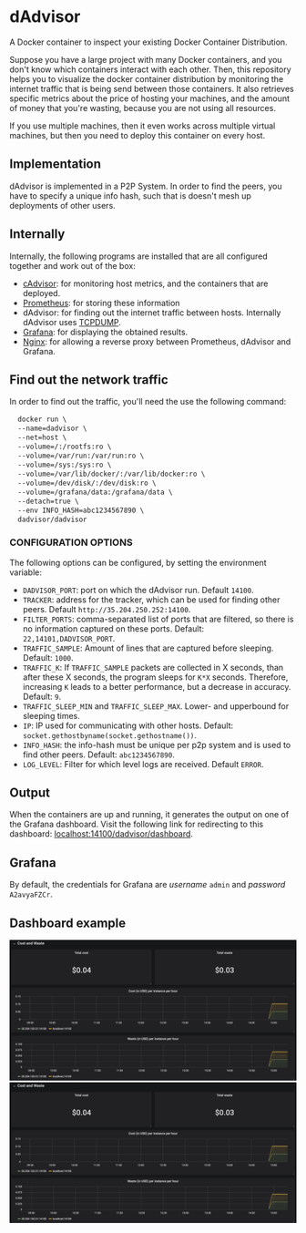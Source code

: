 # dAdvisor
A Docker container to inspect your existing Docker Container Distribution.

Suppose you have a large project with many Docker containers, and you don't know which containers interact with each other. Then, this repository helps you to visualize the docker container distribution by monitoring the internet traffic that is being send between those containers. It also retrieves specific metrics about the price of hosting your machines, and the amount of money that you're wasting, because you are not using all resources.

If you use multiple machines, then it even works across multiple virtual machines, but then you need to deploy this container on every host.

## Implementation
dAdvisor is implemented in a P2P System. In order to find the peers, you have to specify a unique info hash, such that is doesn't mesh up deployments of other users.

## Internally
Internally, the following programs are installed that are all configured together and work out of the box:
- [cAdvisor](https://github.com/google/cadvisor): for monitoring host metrics, and the containers that are deployed.
- [Prometheus](https://github.com/prometheus/prometheus): for storing these information
- dAdvisor: for finding out the internet traffic between hosts. Internally dAdvisor uses [TCPDUMP](https://www.tcpdump.org/manpages/tcpdump.1.html).
- [Grafana](https://github.com/grafana/grafana): for displaying the obtained results.
- [Nginx](https://www.nginx.com/): for allowing a reverse proxy between Prometheus, dAdvisor and Grafana.

## Find out the network traffic
In order to find out the traffic, you'll need the use the following command:

      docker run \
      --name=dadvisor \
      --net=host \
      --volume=/:/rootfs:ro \
      --volume=/var/run:/var/run:ro \
      --volume=/sys:/sys:ro \
      --volume=/var/lib/docker/:/var/lib/docker:ro \
      --volume=/dev/disk/:/dev/disk:ro \
      --volume=/grafana/data:/grafana/data \
      --detach=true \
      --env INFO_HASH=abc1234567890 \
      dadvisor/dadvisor

### CONFIGURATION OPTIONS
The following options can be configured, by setting the environment variable:

- `DADVISOR_PORT`: port on which the dAdvisor run. Default `14100`.
- `TRACKER`: address for the tracker, which can be used for finding other peers. Default `http://35.204.250.252:14100`.
- `FILTER_PORTS`: comma-separated list of ports that are filtered, so there is no information captured on these ports. Default: `22,14101,DADVISOR_PORT`.
- `TRAFFIC_SAMPLE`: Amount of lines that are captured before sleeping. Default: `1000`.
- `TRAFFIC_K`: If `TRAFFIC_SAMPLE` packets are collected in X seconds, than after these X seconds, the program sleeps for `K*X` seconds. Therefore, increasing `K` leads to a better performance, but a decrease in accuracy. Default: `9`.
- `TRAFFIC_SLEEP_MIN` and `TRAFFIC_SLEEP_MAX`. Lower- and upperbound for sleeping times.  
- `IP`: IP used for communicating with other hosts. Default: `socket.gethostbyname(socket.gethostname())`.
- `INFO_HASH`: the info-hash must be unique per p2p system and is used to find other peers. Default: `abc1234567890`.
- `LOG_LEVEL`: Filter for which level logs are received. Default `ERROR`.


## Output
When the containers are up and running, it generates the output on one of the Grafana dashboard.
Visit the following link for redirecting to this dashboard: [localhost:14100/dadvisor/dashboard](http://localhost:14100/dadvisor/dashboard).

## Grafana
By default, the credentials for Grafana are *username* `admin` and *password* `A2avyaFZCr`.

## Dashboard example
![Figure 1](docs/fig1.png)
![Figure 2](docs/fig1.png)
